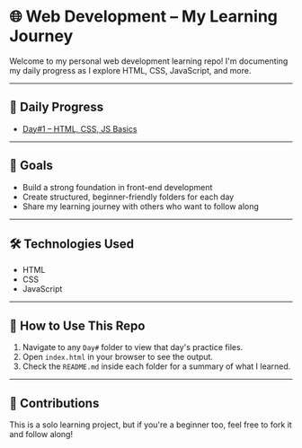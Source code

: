 # 🌐 Web Development – My Learning Journey

Welcome to my personal web development learning repo! I'm documenting my daily progress as I explore HTML, CSS, JavaScript, and more.

---

## 📅 Daily Progress

- [Day#1 – HTML, CSS, JS Basics](Day#1/README.md)

---

## 🧠 Goals

- Build a strong foundation in front-end development
- Create structured, beginner-friendly folders for each day
- Share my learning journey with others who want to follow along

---

## 🛠 Technologies Used

- HTML
- CSS
- JavaScript

---

## 📌 How to Use This Repo

1. Navigate to any `Day#` folder to view that day's practice files.
2. Open `index.html` in your browser to see the output.
3. Check the `README.md` inside each folder for a summary of what I learned.

---

## 🙌 Contributions

This is a solo learning project, but if you're a beginner too, feel free to fork it and follow along!
